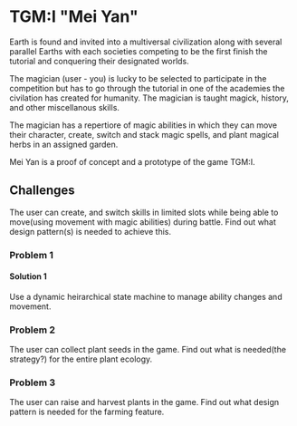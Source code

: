 # TGM:I "Mei Yan"
Earth is found and invited into a multiversal civilization along with several parallel Earths with each societies competing to be the first finish the tutorial and conquering their designated worlds.

The magician (user - you) is lucky to be selected to participate in the competition but has to go through the tutorial in one of the academies the civilation has created for humanity. The magician is taught magick, history, and other miscellanous skills.

The magician has a repertiore of magic abilities in which they can move their character, create, switch and stack magic spells, and plant magical herbs in an assigned garden.

Mei Yan is a proof of concept and a prototype of the game TGM:I. 

## Challenges
The user can create, and switch skills in limited slots while being able to move(using movement with magic abilities) during battle. Find out what design pattern(s) is needed to achieve this.

### Problem 1
#### Solution 1
Use a dynamic heirarchical state machine to manage ability changes and movement.

### Problem 2
The user can collect plant seeds in the game. Find out what is needed(the strategy?) for the entire plant ecology.

### Problem 3
The user can raise and harvest plants in the game. Find out what design pattern is needed for the farming feature.